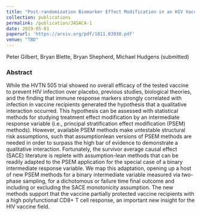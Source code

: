 ```yaml
---
title: "Post-randomization Biomarker Effect Modification in an HIV Vaccine Clinical Trial*"
collection: publications
permalink: /publication/JASACA-1
date: 2019-05-01
paperurl: 'https://arxiv.org/pdf/1811.03930.pdf'
venue: "TBD"
---
```


Peter Gilbert, Bryan Blette, Bryan Shepherd, Michael Hudgens (submitted)

### Abstract

While the HVTN 505 trial showed no overall efficacy of the tested vaccine to
prevent HIV infection over placebo, previous studies, biological theories, and the finding
that immune response markers strongly correlated with infection in vaccine recipients generated the hypothesis that a qualitative interaction occurred. This hypothesis can be assessed
with statistical methods for studying treatment effect modification by an intermediate response variable (i.e., principal stratification effect modification (PSEM) methods). However,
available PSEM methods make untestable structural risk assumptions, such that assumptionlean versions of PSEM methods are needed in order to surpass the high bar of evidence to
demonstrate a qualitative interaction. Fortunately, the survivor average causal effect (SACE)
literature is replete with assumption-lean methods that can be readily adapted to the PSEM
application for the special case of a binary intermediate response variable. We map this adaptation, opening up a host of new PSEM methods for a binary intermediate variable measured
via two-phase sampling, for a dichotomous or failure time final outcome and including or
excluding the SACE monotonicity assumption. The new methods support that the vaccine
partially protected vaccine recipients with a high polyfunctional CD8+ T cell response, an
important new insight for the HIV vaccine field.
